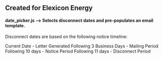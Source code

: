 ## Created for Elexicon Energy

#### date_picker.js --> Selects disconnect dates and pre-populates an email template.



Disconnect dates are based on the following notice timeline:

  Current Date - Letter Generated
  Following 3 Business Days - Mailing Period
  Following 10 days - Notice Period
  Following 11 days - Disconnect Period
